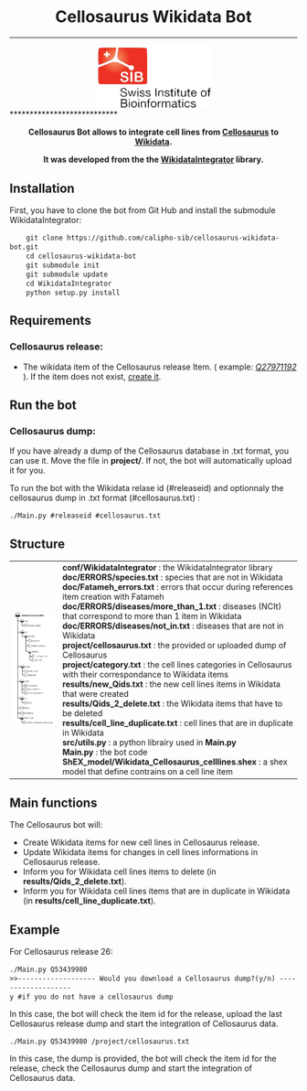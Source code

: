 # <center>Cellosaurus Wikidata Bot</center>

***************************
<center><img src="img/SIB_logo.png" style="width: 200px;"/></center>
***************************

**<center>Cellosaurus Bot allows to integrate cell lines from [Cellosaurus](https://web.expasy.org/cellosaurus/) to [Wikidata](https://www.wikidata.org/wiki/Wikidata:Main_Page).**

**It was developed from the the [WikidataIntegrator](https://github.com/SuLab/WikidataIntegrator) library.</center>**
## Installation

First, you have to clone the bot from Git Hub and install the submodule WikidataIntegrator:

		git clone https://github.com/calipho-sib/cellosaurus-wikidata-bot.git
		cd cellosaurus-wikidata-bot
		git submodule init
		git submodule update
		cd WikidataIntegrator
		python setup.py install 

## Requirements


### Cellosaurus release:


+ The wikidata item of the Cellosaurus release Item. ( example: [*Q27971192*](https://www.wikidata.org/wiki/Q27971192) ). If the item does not exist, [create it](https://www.wikidata.org/wiki/Special:NewItem).

## Run the bot

### Cellosaurus dump:

If you have already a dump of the Cellosaurus database in .txt format, you can use it. Move the file in **project/**.
If not, the bot will automatically upload it for you. 


To run the bot with the Wikidata relase id (#releaseid) and optionnaly the cellosaurus dump in .txt format (#cellosaurus.txt) :

	./Main.py #releaseid #cellosaurus.txt

## Structure

| | |
|:--:|:--|
| <img src="img/Bot_structure.png" style="width: 400px;"/>|  **conf/WikidataIntegrator** : the WikidataIntegrator library </br> **doc/ERRORS/species.txt** : species that are not in Wikidata </br> **doc/Fatameh_errors.txt** : errors that occur during references item creation with Fatameh </br>  **doc/ERRORS/diseases/more\_than_1.txt** : diseases (NCIt) that correspond to more than 1 item in Wikidata </br> **doc/ERRORS/diseases/not_in.txt** : diseases that are not in Wikidata </br> **project/cellosaurus.txt** : the provided or uploaded dump of Cellosaurus </br> **project/category.txt** : the cell lines categories in Cellosaurus with their correspondance to Wikidata items </br> **results/new_Qids.txt** : the new cell lines items in Wikidata that were created </br> **results/Qids\_2_delete.txt** : the Wikidata items that have to be deleted </br> **results/cell\_line_duplicate.txt** : cell lines that are in duplicate in Wikidata </br> **src/utils.py** : a python librairy used in **Main.py** </br> **Main.py** : the bot code </br> **ShEX_model/Wikidata\_Cellosaurus\_celllines.shex** : a shex model that define contrains on a cell line item |

## Main functions 

The Cellosaurus bot will:

+ Create Wikidata items for new cell lines in Cellosaurus release.
+ Update Wikidata items for changes in cell lines informations in Cellosaurus release.
+ Inform you for Wikidata cell lines items to delete (in **results/Qids_2_delete.txt**).
+ Inform you for Wikidata cell lines items that are in duplicate in Wikidata (in **results/cell_line_duplicate.txt**).

## Example

For Cellosaurus release 26: 

	./Main.py Q53439980
	>>------------------- Would you download a Cellosaurus dump?(y/n) -------------------
	y #if you do not have a cellosaurus dump

In this case, the bot will check the item id for the release, upload the last Cellosaurus release dump and start the integration of Cellosaurus data. 

	./Main.py Q53439980 /project/cellosaurus.txt 

In this case, the dump is provided, the bot will check the item id for the release, check the Cellosaurus dump and start the integration of Cellosaurus data.
	






 

